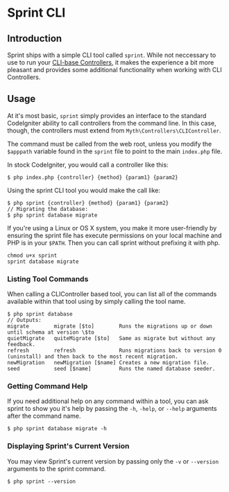 # Sprint CLI

## Introduction

Sprint ships with a simple CLI tool called `sprint`. While not neccessary to use to run your [CLI-base Controllers](cli/controllers), it makes the experience a bit more pleasant and provides some additional functionality when working with CLI Controllers.

## Usage

At it's most basic, `sprint` simply provides an interface to the standard CodeIgniter ability to call controllers from the command line. In this case, though, the controllers must extend from `Myth\Controllers\CLIController`.

The command must be called from the web root, unless you modify the `$apppath` variable found in the `sprint` file to point to the main `index.php` file.

In stock CodeIgniter, you would call a controller like this:

	$ php index.php {controller} {method} {param1} {param2}

Using the sprint CLI tool you would make the call like:

	$ php sprint {controller} {method} {param1} {param2}
	// Migrating the database:
	$ php sprint database migrate

If you're using a Linux or OS X system, you make it more user-friendly by ensuring the sprint file has execute permissions on your local machine and PHP is in your `$PATH`. Then you can call sprint without prefixing it with php.

	chmod u+x sprint
	sprint database migrate

### Listing Tool Commands
When calling a CLIController based tool, you can list all of the commands available within that tool using by simply calling the tool name.

	$ php sprint database
	// Outputs: 
	migrate        migrate [$to]        Runs the migrations up or down until schema at version \$to
	quietMigrate   quiteMigrate [$to]   Same as migrate but without any feedback.
	refresh        refresh              Runs migrations back to version 0 (uninstall) and then back to the most recent migration.
	newMigration   newMigration [$name] Creates a new migration file.
	seed           seed [$name]         Runs the named database seeder.

### Getting Command Help
If you need additional help on any command within a tool, you can ask sprint to show you it's help by passing the `-h`, `-help`, or `--help` arguments after the command name.

	$ php sprint database migrate -h

### Displaying Sprint's Current Version
You may view Sprint's current version by passing only the `-v` or `--version` arguments to the sprint command.

	$ php sprint --version
